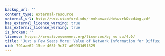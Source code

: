 ```yaml
---
backup_url: ''
content_type: external-resource
external_url: http://web.stanford.edu/~mohamwad/NetworkSeeding.pdf
has_external_licence_warning: true
has_external_license_warning: true
is_broken: ''
license: https://creativecommons.org/licenses/by-nc-sa/4.0/
title: 'Just a Few Seeds More: Value of Network Information for Diffusion (PDF)'
uid: 791aae62-15ce-4650-9c37-a69931d9f329
---
```

